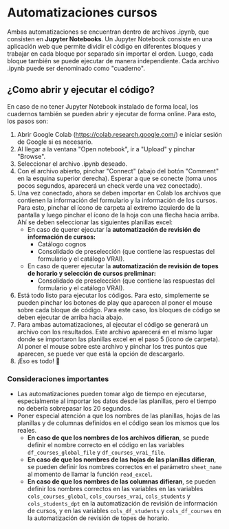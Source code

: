 # Automatizaciones cursos
Ambas automatizaciones se encuentran dentro de archivos .ipynb, que consisten en **Jupyter Notebooks**. Un Jupyter Notebook consiste en una aplicación web que permite dividir el código en diferentes bloques y trabajar en cada bloque por separado sin importar el orden. Luego, cada bloque también se puede ejecutar de manera independiente. Cada archivo .ipynb puede ser denominado como "cuaderno".
## ¿Como abrir y ejecutar el código?
En caso de no tener Jupyter Notebook instalado de forma local, los cuadernos también se pueden abrir y ejecutar de forma online. Para esto, los pasos son:
1. Abrir Google Colab (https://colab.research.google.com/) e iniciar sesión de Google si es necesario.
2. Al llegar a la ventana "Open notebook", ir a "Upload" y pinchar "Browse".
3. Seleccionar el archivo .ipynb deseado.
4. Con el archivo abierto, pinchar "Connect" (abajo del botón "Comment" en la esquina superior derecha). Esperar a que se conecte (toma unos pocos segundos, aparecerá un check verde una vez conectado).
5. Una vez conectado, ahora se deben importar en Colab los archivos que contienen la información del formulario y la información de los cursos. Para esto, pinchar el ícono de carpeta al extremo izquierdo de la pantalla y luego pinchar el ícono de la hoja con una flecha hacia arriba. Ahí se deben seleccionar las siguientes planillas excel:
    - En caso de querer ejecutar la **automatización de revisión de información de cursos:**
      - Catálogo cognos
      - Consolidado de preselección (que contiene las respuestas del formulario y el catálogo VRAI).
    - En caso de querer ejecutar la **automatización de revisión de topes de horario y selección de cursos preliminar:**
      - Consolidado de preselección (que contiene las respuestas del formulario y el catálogo VRAI).
8. Está todo listo para ejecutar los códigos. Para esto, simplemente se pueden pinchar los botones de play que aparecen al poner el mouse sobre cada bloque de código. Para este caso, los bloques de código se deben ejecutar de arriba hacia abajo.
9. Para ambas automatizaciones, al ejecutar el código se generará un archivo con los resultados. Este archivo aparecerá en el mismo lugar donde se importaron las planillas excel en el paso 5 (ícono de carpeta). Al poner el mouse sobre este archivo y pinchar los tres puntos que aparecen, se puede ver que está la opción de descargarlo.
10. ¡Eso es todo! :tada:

### Consideraciones importantes
- Las automatizaciones pueden tomar algo de tiempo en ejecutarse, especialmente al importar los datos desde las planillas, pero el tiempo no debería sobrepasar los 20 segundos.
- Poner especial atención a que los nombres de las planillas, hojas de las planillas y de columnas definidos en el código sean los mismos que los reales.
  - **En caso de que los nombres de los archivos difieran**, se puede definir el nombre correcto en el código en las variables `df_courses_global_file` y `df_courses_vrai_file`.
  - **En caso de que los nombres de las hojas de las planillas difieran**, se pueden definir los nombres correctos en el parámetro `sheet_name` al momento de llamar la función `read_excel`.
  - **En caso de que los nombres de las columnas difieran**, se pueden definir los nombres correctos en las variables en las variables `cols_courses_global`, `cols_courses_vrai`, `cols_students` y `cols_students_dpt` en la automatización de revisión de información de cursos, y en las variables `cols_df_students` y `cols_df_courses` en la automatización de revisión de topes de horario.
